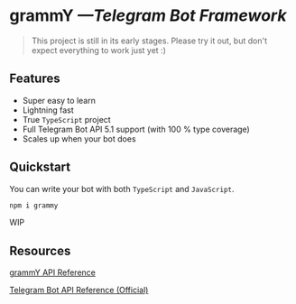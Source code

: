 # **grammY** _—Telegram Bot Framework_

> This project is still in its early stages. Please try it out, but don't expect everything to work just yet :)

## Features

- Super easy to learn
- Lightning fast
- True `TypeScript` project
- Full Telegram Bot API 5.1 support (with 100 % type coverage)
- Scales up when your bot does

## Quickstart

You can write your bot with both `TypeScript` and `JavaScript`.

```bash
npm i grammy
```

WIP

## Resources

[grammY API Reference](https://doc.deno.land/https/deno.land/x/grammy@v0.1.0/mod.ts)

[Telegram Bot API Reference (Official)](https://core.telegram.org/bots/api)
